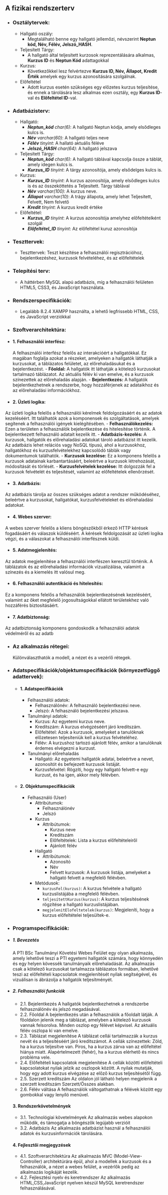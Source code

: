 ## **A fizikai rendszerterv**
- ### **Osztálytervek:**
    - Hallgató oszály: 
        - Megtalálható benne egy hallgató jellemőzi, névszerint **Neptun kód, Név, Félév, Jelszó_HASH**.
    - Teljesített Tárgy:
        - A hallgató által teljesített kurzosok reprezentálására alkalmas, **Kurzus ID** és **Neptun Kód** adattagokkal
    - Kurzus:
        - Következőkkel lesz felvértezve **Kurzus ID, Név, Állapot, Kredit Érték** amelyek egy kurzus azonosítására szolgálnak. 
    - Előfeltétel
        - Adott kurzus esetén szükséges egy előzetes kurzus teljesítése, és ennek a tárolására lesz alkalmas ezen osztály, egy **Kurzus ID**-val és **Előfeltétel ID**-val.
- ### **Adatbázisterv:**
    - Hallgató:
        - ***Neptun_kód** char(6)*: A hallgató Neptun kódja, amely elsődleges kulcs is.
        - ***Név** varchar(60)*: A hallgató teljes neve
        - ***Félév** tinyint*: A hallató aktuális féléve
        - ***Jelszó_HASH** char(64)*: A hallgató jelszava
    - Teljesített Tárgy:
        - ***Neptun_kód** char(6)*: A hallgató táblával kapcsolja össze a táblát, amely idegen kulcs is.
        - ***Kurzus_ID** tinyint*: A tárgy azonosítója, amely elsődelges kulcs is.
    - Kurzus:
        - ***Kurzus_ID** tinyint*: A kurzus azonosítója, amely elsődleges kulcs is és az összeköttetés a Teljesített. Tárgy táblával
        - ***Név** varchar(100)*: A kurzus neve.
        - ***Állapot** varchar(10)*: A trágy állapota, amely lehet Teljesített, Felvett, Nem felvető
        - ***Kredit** tinyint*: A kurzus kredit értéke
    - Előfeltétel:
        - ***Kurzus_ID** tinyint*: A kurzus azonosítója amelyhez előfeltételként szolgál
        - ***Előfeltétel_ID** tinyint*: Az előfeltétel kuruz azonosítója
- ### **Teszttervek:**
    - Teszttervek: Teszt készítése a felhasználói regisztrációhoz, bejelentkezéshez, kurzusok felvételéhez, és az előfeltételek 
- ### **Telepítési terv:**
    - A háttérben MySQL alapú adatbázis, míg a felhasználói felületen HTML5, CSS3, és JavaScript használata.
- ### **Rendszerspecifikációk:**
    - Legalább 8.2.4 XAMPP használta, a lehető legfrissebb HTML, CSS, és JavaScript verziókkal
- ### **Szoftverarchitektúra:**
- #### 1. Felhasználói interfész:
	A felhasználói interfész felelős az interakcióért a hallgatókkal. Ez magában foglalja azokat a részeket, amelyeken a hallgatók láthatják a kurzusokat, a táblázatos felületet, az előrehaladásukat és a bejelentkezést.
		- **Főoldal:** A hallgatók itt láthatják a kötelező kurzusokat tartalmazó táblázatot. Az aktuális félév ki van emelve, és a kurzusok színezettek az előrehaladás alapján.
		-   **Bejelentkezés:** A hallgatók bejelentkezhetnek a rendszerbe, hogy hozzáférjenek az adataikhoz és az előrehaladási információkhoz.

- #### 2. Üzleti logika:
Az üzleti logika felelős a felhasználói kérelmek feldolgozásáért és az adatok kezeléséért. Itt találhatók azok a komponensek és szolgáltatások, amelyek segítenek a felhasználói igények kielégítésében.
	-   **Felhasználókezelés:** Ezen a területen a felhasználók bejelentkezése és hitelesítése történik. A bejelentkezett felhasználó adatait kezelik itt.
	-   **Adatbázis-kezelés:** A kurzusok, hallgatók és előrehaladási adatokat tároló adatbázist itt kezelik. Az adatbázis lehet relációs vagy NoSQL típusú, ahol a kurzusokhoz, hallgatókhoz és kurzusfelvételekhez kapcsolódó táblák vagy dokumentumok találhatók.
	-   **Kurzusok kezelése:** Ez a komponens felelős a kurzusok adatainak karbantartásáért, beleértve a kurzusok létrehozását, módosítását és törlését.
	-   **Kurzusfelvételek kezelése:** Itt dolgozzák fel a kurzusok felvételét és teljesítését, valamint az előfeltételek ellenőrzését.
- #### 3. Adatbázis:
Az adatbázis tárolja az összes szükséges adatot a rendszer működéséhez, beleértve a kurzusokat, hallgatókat, kurzusfelvételeket és előrehaladási adatokat.
- #### 4. Webes szerver:
A webes szerver felelős a kliens böngészőkből érkező HTTP kérések fogadásáért és válaszok küldéséért. A kérések feldolgozását az üzleti logika végzi, és a válaszokat a felhasználói interfésznek küldi.
- #### 5. Adatmegjelenítés:
Az adatok megjelenítése a felhasználói interfészen keresztül történik. A táblázatok és az előrehaladási információk vizualizálása, valamint a színezés és a kiemelés itt valósul meg.
- #### 6. Felhasználói autentikáció és hitelesítés:
Ez a komponens felelős a felhasználók bejelentkezésének kezeléséért, valamint az őket megfelelő jogosultságokkal ellátott területekhez való hozzáférés biztosításáért.
- #### 7. Adatbiztonság:
Az adatbiztonság komponens gondoskodik a felhasználói adatok védelméről és az adatb
- ### **Az alkalmazás rétegei:**
    Különválaszthatók a modell, a nézet és a vezérlő rétegek.
- ### **Adatspecifikációk/objektumspecifikációk (környezetfüggő adattervek):**
	- #### 1. Adatspecifikációk
		- Felhasználói adatok:
			- Felhasználónév: A felhasználó bejelentkezési neve. 
			- Jelszó: A felhasználó bejelentkezési jelszava.
		- Tanulmányi adatok:
			- Kurzus: Az egyetemi kurzus neve.
			- Kreditszám: A kurzus elvégzéséért járó kreditszám.
			- Előfeltétel: Azok a kurzusok, amelyeket a tanulóknak előzetesen teljesíteniük kell a kurzus felvételéhez.
			- Félév: A kurzushoz tartozó ajánlott félév, amikor a tanulóknak érdemes elvégezni a kurzust.
		- Tanulmányi előrehaladás
			- Hallgató: Az egyetemi hallgatók adatai, beleértve a nevet, azonosítót és befejezett kurzusok listáját.
			- Kurzusfelvétel: Rögzíti, hogy egy hallgató felvett-e egy kurzust, és ha igen, akkor mely félévben.
	- #### 2. Objektumspecifikációk
		- Felhasználó (User)
			-   Attribútumok:
			    -   Felhasználónév
			    -   Jelszó
			- Kurzus
				-   Attribútumok:
				    -   Kurzus neve
				    -   Kreditszám
				    -   Előfeltételek: Lista a kurzus előfeltételeiről
				    -   Ajánlott félév
			- Hallgató
				-   Attribútumok:
				    -   Azonosító
				    -   Név
				    -   Felvett kurzusok: A kurzusok listája, amelyeket a hallgató felvett a megfelelő félévben.
			- Metódusok:
			    -   `kurzusFel(kurzus)`: A kurzus felvétele a hallgató kurzuslistájába a megfelelő félévben.
			    -   `teljesítettKurzus(kurzus)`: A kurzus teljesítésének rögzítése a hallgató kurzuslistájában.
			    -   `megjelenitElofeltetelek(kurzus)`: Megjeleníti, hogy a kurzus előfeltételei teljesültek-e.
- ### **Programspecifikációk:**
- #####  1. Bevezetés
    A PTI BSc Tanulmányi Követési Webes Felület egy olyan alkalmazás, amely lehetővé teszi a PTI egyetemi hallgatók számára, hogy könnyedén és egy helyen kövessék tanulmányaik előrehaladását.
    Az alkalmazás csak a kötelező kurzusokat tartalmazza táblázatos formában, lehetővé teszi az előfeltételi kapcsolatok megjelenítését nyilak segítségével, és vizuálisan is ábrázolja a hallgatók teljesítményét.
- ##### 2. Felhasználói funkciók
  - 2.1. Bejelentkezés
        A hallgatók bejelentkezhetnek a rendszerbe felhasználónév és jelszó megadásával.
  - 2.2. Főoldal
        A bejelentkezés után a felhasználók a főoldalt látják.
        A főoldalon jelenik meg a táblázat, amelyben a kötelező kurzusok vannak felsorolva.
        Minden oszlop egy félévet képvisel.
        Az aktuális félév oszlopa ki van emelve.
  - 2.3. Táblázat megjelenítése
        A táblázat cellái tartalmazzák a kurzus nevét és a teljesítéséért járó kreditszámot.
        A cellák színezettek:
            Zöld, ha a kurzus teljesítve van.
            Piros, ha a kurzus zárva van az előfeltétel hiánya miatt.
            Alapértelmezett (fehér), ha a kurzus elérhető és nincs probléma vele.
   - 2.4. Előfeltételi kapcsolatok megjelenítése
        A cellák közötti előfeltételi kapcsolatokat nyilak jelzik az oszlopok között.
        A nyilak mutatják, hogy egy adott kurzus elvégzése az előző kurzus teljesítésétől függ.
   - 2.5. Szerzett kreditszám
        Az oldalon jól látható helyen megjelenik a szerzett kreditszám Szerzett/Összes alakban.
   - 2.6. Félév váltása
        A felhasználók váltogathatnak a félévek között egy gombokkal vagy lenyíló menüvel.
   #### 3. Rendszerkövetelmények
   - 3.1. Technológiai követelmények
        Az alkalmazás webes alapokon működik, és támogatja a böngészők legújabb verzióit
   - 3.2. Adatbázis
        Az alkalmazás adatbázist használ a felhasználói adatok és kurzusinformációk tárolására.
   #### 4. Fejlesztői megjegyzések
   - 4.1. Szoftverarchitektúra
        Az alkalmazás MVC (Model-View-Controller) architektúrára épül, ahol a modellek a kurzusok és a felhasználók,
        a nézet a webes felület, a vezérlők pedig az alkalmazás logikáját kezelik.
   - 4.2. Fejlesztési nyelv és keretrendszer
        Az alkalmazás HTML,CSS,JavaScript nyelven készül MySQL keretrendszer felhasználásával.

